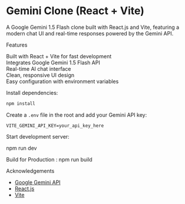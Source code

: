 # Gemini Clone (React + Vite)

A Google Gemini 1.5 Flash clone built with React.js and Vite, featuring a modern chat UI and real-time responses powered by the Gemini API.  

Features

Built with React + Vite for fast development  
Integrates Google Gemini 1.5 Flash API  
Real-time AI chat interface  
Clean, responsive UI design  
Easy configuration with environment variables  

Install dependencies:
   ```bash
   npm install
   ```
Create a `.env` file in the root and add your Gemini API key:
   ```env
   VITE_GEMINI_API_KEY=your_api_key_here
   ```
Start development server:
  
   npm run dev
 
Build for Production : npm run build


Acknowledgements
- [Google Gemini API](https://ai.google.dev/)  
- [React.js](https://react.dev/)  
- [Vite](https://vitejs.dev/)  
